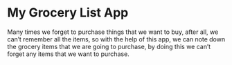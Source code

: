 # My Grocery List App
 Many times we forget to purchase things that we want to buy, after all, we can’t remember all the items, so with the help of this app, we can note down the grocery items that we are going to purchase, by doing this we can’t forget any items that we want to purchase.
